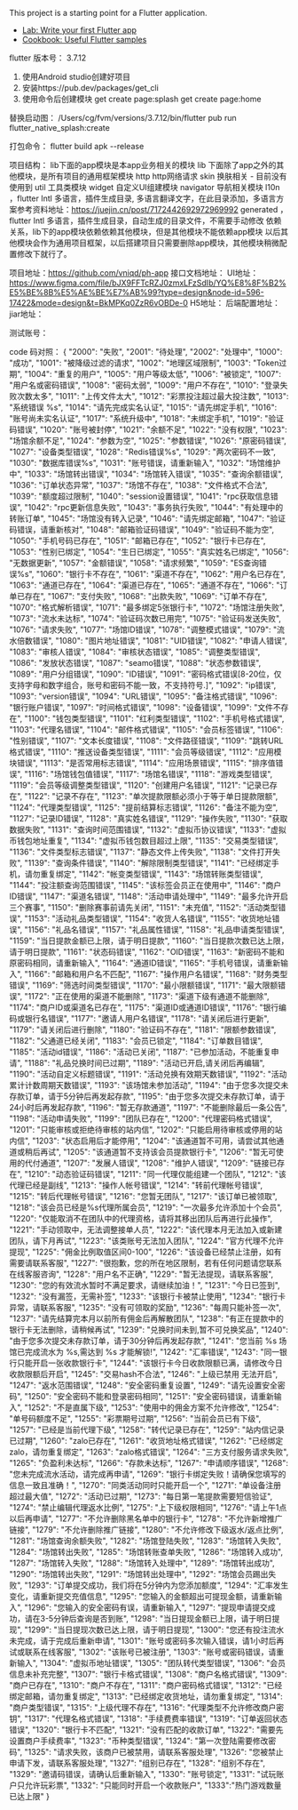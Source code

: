 
This project is a starting point for a Flutter application.
- [Lab: Write your first Flutter app](https://docs.flutter.dev/get-started/codelab)
- [Cookbook: Useful Flutter samples](https://docs.flutter.dev/cookbook)

flutter 版本号： 3.7.12

1. 使用Android studio创建好项目 
2. 安装https://pub.dev/packages/get_cli
3. 使用命令后创建模块
     get create page:splash
     get create page:home

替换启动图： /Users/cg/fvm/versions/3.7.12/bin/flutter pub run flutter_native_splash:create

打包命令： flutter build apk --release

项目结构：
   lib下面的app模块是本app业务相关的模块
   lib 下面除了app之外的其他模块，是所有项目的通用框架模块
        http http网络请求
        skin 换肤相关 - 目前没有使用到
        util 工具类模块
        widget 自定义UI组建模块
        navigator 导航相关模块
        l10n ，flutter Intl 多语言，插件生成目录, 多语言翻译文字，在此目录添加，多语言方案参考资料地址：https://juejin.cn/post/7172442692972969992
        generated ，flutter Intl 多语言，插件生成目录，自动生成的目录文件，不需要手动修改
   依赖关系，lib下的app模块依赖依赖其他模块，但是其他模块不能依赖app模块
   以后其他模块会作为通用项目框架，以后搭建项目只需要删除app模块，其他模块稍微配置修改下就行了。

项目地址：https://github.com/vniqd/ph-app 
接口文档地址：
UI地址：
https://www.figma.com/file/bJX9FFTcRZJ0zmxLFzSdIb/YQ%E8%8F%B2%E5%BE%8B%E5%AE%BE%E7%AB%99?type=design&node-id=596-17422&mode=design&t=BkMPKq0ZzR6vOBDe-0
H5地址：
后端配置地址：
jiar地址：

测试账号：


code 码对照：
{
"2000": "失败",
"2001": "待处理",
"2002": "处理中",
"1000": "成功",
"1001": "被降级过滤的请求",
"1002": "地理区域限制",
"1003": "Token过期",
"1004": "重复的用户",
"1005": "用户等级太低",
"1006": "被锁定",
"1007": "用户名或密码错误",
"1008": "密码太弱",
"1009": "用户不存在",
"1010": "登录失败次数太多",
"1011": "上传文件太大",
"1012": "彩票投注超过最大投注数",
"1013": "系统错误 %s",
"1014": "请先完成实名认证",
"1015": "请先绑定手机",
"1016": "账号尚未实名认证",
"1017": "系统升级中",
"1018": "未绑定手机",
"1019": "验证码错误",
"1020": "账号被封停",
"1021": "余额不足",
"1022": "没有权限",
"1023": "场馆余额不足",
"1024": "参数为空",
"1025": "参数错误",
"1026": "原密码错误",
"1027": "设备类型错误",
"1028": "Redis错误%s",
"1029": "两次密码不一致",
"1030": "数据库错误%s",
"1031": "账号错误，请重新输入",
"1032": "场馆维护中",
"1033": "场馆转出错误",
"1034": "场馆转入错误",
"1035": "查询余额错误",
"1036": "订单状态异常",
"1037": "场馆不存在",
"1038": "文件格式不合法",
"1039": "额度超过限制",
"1040": "session设置错误",
"1041": "rpc获取信息错误",
"1042": "rpc更新信息失败",
"1043": "事务执行失败",
"1044": "有处理中的转账订单",
"1045": "场馆没有转入记录",
"1046": "请先绑定邮箱",
"1047": "验证码错误，请重新核对",
"1048": "邮箱验证码错误",
"1049": "验证码不能为空",
"1050": "手机号码已存在",
"1051": "邮箱已存在",
"1052": "银行卡已存在",
"1053": "性别已绑定",
"1054": "生日已绑定",
"1055": "真实姓名已绑定",
"1056": "无数据更新",
"1057": "金额错误",
"1058": "请求频繁",
"1059": "ES查询错误%s",
"1060": "银行卡不存在",
"1061": "渠道不存在",
"1062": "用户名已存在",
"1063": "通道已存在",
"1064": "渠道已存在",
"1065": "通道不存在",
"1066": "订单已存在",
"1067": "支付失败",
"1068": "出款失败",
"1069": "订单不存在",
"1070": "格式解析错误",
"1071": "最多绑定5张银行卡",
"1072": "场馆注册失败",
"1073": "流水未达标",
"1074": "验证码次数已用完",
"1075": "验证码发送失败",
"1076": "请求失败",
"1077": "场馆ID错误",
"1078": "调整模式错误",
"1079": "流水倍数错误",
"1080": "图片地址错误",
"1081": "UID错误",
"1082": "申请人错误",
"1083": "审核人错误",
"1084": "审核状态错误",
"1085": "调整类型错误",
"1086": "发放状态错误",
"1087": "seamo错误",
"1088": "状态参数错误",
"1089": "用户分组错误",
"1090": "ID错误",
"1091": "密码格式错误[8-20位，仅支持字母和数字组合，账号和密码不能一致，不支持符号.]",
"1092": "ip错误",
"1093": "version错误",
"1094": "URL错误",
"1095": "备注格式错误",
"1096": "银行账户错误",
"1097": "时间格式错误",
"1098": "设备错误",
"1099": "文件不存在",
"1100": "钱包类型错误",
"1101": "红利类型错误",
"1102": "手机号格式错误",
"1103": "代理名错误",
"1104": "邮件格式错误",
"1105": "会员标签错误",
"1106": "性别错误",
"1107": "文本长度错误",
"1108": "文件路径错误",
"1109": "跳转URL格式错误",
"1110": "推送设备类型错误",
"1111": "会员等级错误",
"1112": "应用模块错误",
"1113": "是否常用标志错误",
"1114": "应用场景错误",
"1115": "排序值错误",
"1116": "场馆钱包值错误",
"1117": "场馆名错误",
"1118": "游戏类型错误",
"1119": "会员等级调整类型错误",
"1120": "创建用户名错误",
"1121": "记录已存在",
"1122": "记录不存在",
"1123": "单次提款限额必须小于等于单日提款限额",
"1124": "代理类型错误",
"1125": "提前结算标志错误",
"1126": "备注不能为空",
"1127": "记录ID错误",
"1128": "真实姓名错误",
"1129": "操作失败",
"1130": "获取数据失败",
"1131": "查询时间范围错误",
"1132": "虚拟币协议错误",
"1133": "虚拟币钱包地址重复",
"1134": "虚拟币钱包数目超过上限",
"1135": "交易类型错误",
"1136": "文件类型标志错误",
"1137": "静态文件上传失败",
"1138": "文件打开失败",
"1139": "查询条件错误",
"1140": "解除限制类型错误",
"1141": "已经绑定手机，请勿重复绑定",
"1142": "帐变类型错误",
"1143": "场馆转账类型错误",
"1144": "投注额查询范围错误",
"1145": "该标签会员正在使用中",
"1146": "商户ID错误",
"1147": "渠道名错误",
"1148": "活动申请处理中",
"1149": "最多允许开启三个赛事",
"1150": "删除赛事前请先关闭",
"1151": "未充值",
"1152": "活动类型错误",
"1153": "活动礼品类型错误",
"1154": "收货人名错误",
"1155": "收货地址错误",
"1156": "礼品名错误",
"1157": "礼品属性错误",
"1158": "礼品申请类型错误",
"1159": "当日提款金额已上限，请于明日提款",
"1160": "当日提款次数已达上限，请于明日提款",
"1161": "状态码错误",
"1162": "OID错误",
"1163": "新密码不能和原密码相同，请重新输入",
"1164": "通道ID错误",
"1165": "手机号错误，请重新输入",
"1166": "邮箱和用户名不匹配",
"1167": "操作用户名错误",
"1168": "财务类型错误",
"1169": "筛选时间类型错误",
"1170": "最小限额错误",
"1171": "最大限额错误",
"1172": "正在使用的渠道不能删除",
"1173": "渠道下级有通道不能删除",
"1174": "商户ID或渠道名已存在",
"1175": "渠道ID或通道ID错误",
"1176": "银行编码或银行名错误",
"1177": "邀请人用户名错误",
"1178": "请关闭后进行更新",
"1179": "请关闭后进行删除",
"1180": "验证码不存在",
"1181": "限额参数错误",
"1182": "父通道已经关闭",
"1183": "会员已锁定",
"1184": "订单数目错误",
"1185": "活动id错误",
"1186": "活动已关闭",
"1187": "已参加活动，不能重复申请",
"1188": "礼品兑换时间已过期",
"1189": "活动已开启,请关闭后再编辑",
"1190": "活动自定义标题错误",
"1191": "活动兑换有效期天数错误",
"1192": "活动累计计数周期天数错误",
"1193": "该场馆未参加活动",
"1194": "由于您多次提交未存款订单，请于5分钟后再发起存款",
"1195": "由于您多次提交未存款订单，请于24小时后再发起存款",
"1196": "暂无存款通道",
"1197": "不能删除最后一条公告",
"1198": "活动申请失败",
"1199": "团队已存在",
"1200": "代理密码格式错误",
"1201": "只能审核或拒绝待审核的站内信",
"1202": "只能启用待审核或停用的站内信",
"1203": "状态启用后才能停用",
"1204": "该通道暂不可用，请尝试其他通道或稍后再试",
"1205": "该通道暂不支持该会员提款银行卡",
"1206": "暂无可使用的代付通道",
"1207": "发展人错误",
"1208": "维护人错误",
"1209": "链接已存在",
"1210": "动态验证码错误",
"1211": "同一代理仅能组建一个团队",
"1212": "该代理已经是副线",
"1213": "操作人帐号错误",
"1214": "转前代理帐号错误",
"1215": "转后代理帐号错误",
"1216": "您暂无团队",
"1217": "该订单已被领取",
"1218": "该会员已经是%s代理所属会员",
"1219": "一次最多允许添加十个会员",
"1220": "仅能取消不在团队中的代理资格，请将其移出团队后再进行此操作",
"1221": "手动领取中，无法调整接单人员",
"1222": "该代理本月无法加入或新建团队，请下月再试",
"1223": "该类账号无法加入团队",
"1224": "官方代理不允许提现",
"1225": "佣金比例取值区间0-100",
"1226": "该设备已经禁止注册，如有需要请联系客服",
"1227": "很抱歉，您的所在地区限制，若有任何问题请您联系在线客服咨询",
"1228": "用户名不正确",
"1229": "暂无法提现，请联系客服",
"1230": "您的有效流水暂时不满足要求，请继续加油！",
"1231": "今日已签到",
"1232": "没有漏签，无需补签",
"1233": "该银行卡被禁止使用",
"1234": "银行卡异常，请联系客服",
"1235": "没有可领取的奖励",
"1236": "每周只能补签一次",
"1237": "请先结算完本月以前所有佣金后再解散团队",
"1238": "有正在提款中的银行卡无法删除，请稍候再试",
"1239": "兑换时间未到,暂不可兑换奖品",
"1240": "由于您多次提交未存款订单，请于30分钟后再发起存款",
"1241": "您当前 %s 场馆已完成流水为 %s,需达到 %s 才能解锁!",
"1242": "汇率错误",
"1243": "同一银行只能开启一张收款银行卡",
"1244": "该银行卡今日收款限额已满，请修改今日收款限额后开启",
"1245": "交易hash不合法",
"1246": "上级已禁用 无法开启",
"1247": "返水范围错误",
"1248": "安全密码重复设置",
"1249": "请先设置安全密码",
"1250": "安全密码不能和登录密码相同",
"1251": "安全密码错误，请重新输入",
"1252": "不是直属下级",
"1253": "使用中的佣金方案不允许修改",
"1254": "单号码额度不足",
"1255": "彩票期号过期",
"1256": "当前会员已有下级",
"1257": "已经是当前代理下级",
"1258": "转代记录已存在",
"1259": "站内信记录已过期",
"1260": "zalo已存在",
"1261": "收货地址格式错误",
"1262": "已经绑定zalo，请勿重复绑定",
"1263": "zalo格式错误",
"1264": "三方支付服务请求失败",
"1265": "负盈利未达标",
"1266": "存款未达标",
"1267": "申请顺序错误",
"1268": "您未完成流水活动，请完成再申请",
"1269": "银行卡绑定失败！请确保您填写的信息一致且准确！",
"1270": "同类活动同时只能开启一个",
"1271": "单设备注册超过最大值",
"1272": "活动已过期",
"1273": "每日第一笔提款需要短信验证",
"1274": "禁止编辑代理返水比例",
"1275": "上下级权限相同",
"1276": "请上午1点以后再申请",
"1277": "不允许删除黑名单中的银行卡",
"1278": "不允许新增推广链接",
"1279": "不允许删除推广链接",
"1280": "不允许修改下级返水/返点比例",
"1281": "场馆查询余额失败",
"1282": "场馆登陆失败",
"1283": "场馆转入失败",
"1284": "场馆转出失败",
"1285": "场馆转账查单失败",
"1286": "场馆转入成功",
"1287": "场馆转入失败",
"1288": "场馆转入处理中",
"1289": "场馆转出成功",
"1290": "场馆转出失败",
"1291": "场馆转出处理中",
"1292": "场馆会员踢出失败",
"1293": "订单提交成功，我们将在5分钟内为您添加额度",
"1294": "汇率发生变化，请重新提交充值信息",
"1295": "您输入的金额超出可提现金额，请重新输入",
"1296": "您输入的安全密码有误，请重新输入",
"1297": "提现申请提交成功，请在3-5分钟后查询是否到账",
"1298": "当日提现金额已上限，请于明日提现",
"1299": "当日提现次数已达上限，请于明日提现",
"1300": "您还有投注流水未完成，请于完成后重新申请",
"1301": "账号或密码多次输入错误，请1小时后再试或联系在线客服",
"1302": "该账号已被注册",
"1303": "账号或密码错误，请重新输入",
"1304": "虚拟币地址错误",
"1305": "团队转代类型错误",
"1306": "会员信息未补充完整",
"1307": "银行卡格式错误",
"1308": "商户名格式错误",
"1309": "商户已存在",
"1310": "商户不存在",
"1311": "商户密码格式错误",
"1312": "已经绑定邮箱，请勿重复绑定",
"1313": "已经绑定收货地址，请勿重复绑定",
"1314": "商户类型错误",
"1315": "上级代理不存在",
"1316": "代理类型不允许修改商户密钥",
"1317": "代理名格式错误",
"1318": "手续费费率错误",
"1319": "订单返回状态错误",
"1320": "银行卡不匹配",
"1321": "没有匹配的收款订单",
"1322": "需要先设置商户手续费率",
"1323": "币种类型错误",
"1324": "第一次登陆需要修改密码",
"1325": "请求失败，该商户已被禁用，请联系客服处理",
"1326": "您被禁止申请下发，请联系客服处理",
"1327": "组别已存在",
"1328": "组别不存在",
"1329": "邀请码错误，请确认后重新输入",
"1330": "账号锁定",
"1331": "试玩账户只允许玩彩票",
"1332": "只能同时开启一个收款账户",
"1333":"热门游戏数量已达上限"
}